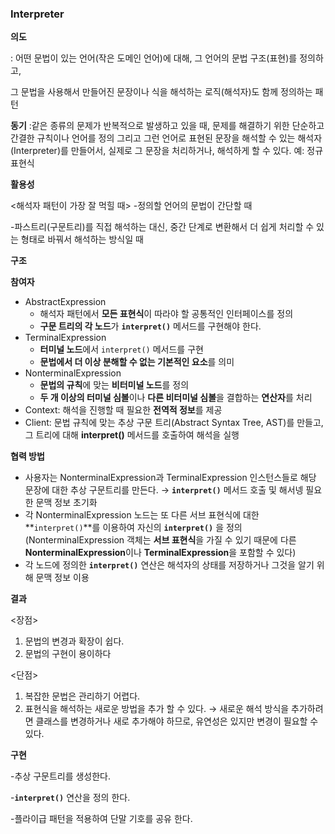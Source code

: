 ### Interpreter

**의도**

: 어떤 문법이 있는 언어(작은 도메인 언어)에 대해, 그 언어의 문법 구조(표현)를 정의하고,

그 문법을 사용해서 만들어진 문장이나 식을 해석하는 로직(해석자)도 함께 정의하는 패턴

**동기**
:같은 종류의 문제가 반복적으로 발생하고 있을 때, 문제를 해결하기 위한 단순하고 간결한 규칙이나 언어를 정의 그리고 그런 언어로 표현된 문장을 해석할 수 있는 해석자(Interpreter)를 만들어서, 실제로 그 문장을 처리하거나, 해석하게 할 수 있다. 예: 정규 표현식

**활용성**

<해석자 패턴이 가장 잘 먹힐 때>
-정의할 언어의 문법이 간단할 때

-파스트리(구문트리)를 직접 해석하는 대신, 중간 단계로 변환해서 더 쉽게 처리할 수 있는 형태로 바꿔서 해석하는 방식일 때

**구조**

**참여자**

- AbstractExpression
    - 해석자 패턴에서 **모든 표현식**이 따라야 할 공통적인 인터페이스를 정의
    - **구문 트리의 각 노드**가 **`interpret()`** 메서드를 구현해야 한다.
- TerminalExpression
    - **터미널 노드**에서 `interpret()` 메서드를 구현
    - **문법에서 더 이상 분해할 수 없는 기본적인 요소**를 의미
- NonterminalExpression
    - **문법의 규칙**에 맞는 **비터미널 노드**를 정의
    - **두 개 이상의 터미널 심볼**이나 **다른 비터미널 심볼**을 결합하는 **연산자**를 처리
- Context: 해석을 진행할 때 필요한 **전역적 정보**를 제공
- Client: 문법 규칙에 맞는 추상 구문 트리(Abstract Syntax Tree, AST)를 만들고, 그 트리에 대해 **interpret()** 메서드를 호출하여 해석을 실행

**협력 방법**

- 사용자는 NonterminalExpression과  TerminalExpression 인스턴스들로 해당 문장에 대한 추상 구문트리를 만든다. → **`interpret()`** 메서드 호출 및 해서넹 필요한 문맥 정보 초기화
- 각 NonterminalExpression 노드는 또 다른 서브 표현식에 대한 **`interpret()`**를 이용하여 자신의 **`interpret()`** 을 정의(NonterminalExpression 객체는 **서브 표현식**을 가질 수 있기 때문에 다른 **NonterminalExpression**이나 **TerminalExpression**을 포함할 수 있다)
- 각 노드에 정의한 **`interpret()`** 연산은 해석자의 상태를 저장하거나 그것을 알기 위해 문맥 정보 이용

**결과**

<장점>

1. 문법의 변경과 확장이 쉽다.
2. 문법의 구현이 용이하다

<단점>

1. 복잡한 문법은 관리하기 어렵다.
2. 표현식을 해석하는 새로운 방법을 추가 할 수 있다. → 새로운 해석 방식을 추가하려면 클래스를 변경하거나 새로 추가해야 하므로, 유연성은 있지만 변경이 필요할 수 있다.

**구현**

-추상 구문트리를 생성한다.

-**`interpret()`** 연산을 정의 한다.

-플라이급 패턴을 적용하여 단말 기호를 공유 한다.